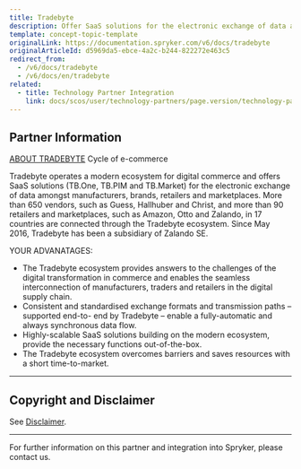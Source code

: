 ```yaml
---
title: Tradebyte
description: Offer SaaS solutions for the electronic exchange of data amongst manufacturers, brands, retailers, and marketplaces by integrating Tradebyte into the Spryker Commerce OS.
template: concept-topic-template
originalLink: https://documentation.spryker.com/v6/docs/tradebyte
originalArticleId: d5969da5-ebce-4a2c-b244-822272e463c5
redirect_from:
  - /v6/docs/tradebyte
  - /v6/docs/en/tradebyte
related:
  - title: Technology Partner Integration
    link: docs/scos/user/technology-partners/page.version/technology-partner-integration.html
---
```


## Partner Information

[ABOUT TRADEBYTE](https://www.tradebyte.com/)
Cycle of e-commerce

Tradebyte operates a modern ecosystem for digital commerce and offers SaaS solutions (TB.One, TB.PIM and TB.Market) for the electronic exchange of data amongst manufacturers, brands, retailers and marketplaces. More than 650 vendors, such as Guess, Hallhuber and Christ, and more than 90 retailers and marketplaces, such as Amazon, Otto and Zalando, in 17 countries are connected through the Tradebyte ecosystem. Since May 2016, Tradebyte has been a subsidiary of Zalando SE.

YOUR ADVANATAGES: 

* The Tradebyte ecosystem provides answers to the challenges of the digital transformation in commerce and enables the seamless interconnection of manufacturers, traders and retailers in the digital supply chain.
* Consistent and standardised exchange formats and transmission paths – supported end-to- end by Tradebyte – enable a fully-automatic and always synchronous data flow.
* Highly-scalable SaaS solutions building on the modern ecosystem, provide the necessary functions out-of-the-box.
* The Tradebyte ecosystem overcomes barriers and saves resources with a short time-to-market.

---

## Copyright and Disclaimer

See [Disclaimer](https://github.com/spryker/spryker-documentation).

---
For further information on this partner and integration into Spryker, please contact us.

<div class="hubspot-form js-hubspot-form" data-portal-id="2770802" data-form-id="163e11fb-e833-4638-86ae-a2ca4b929a41" id="hubspot-1"></div>

